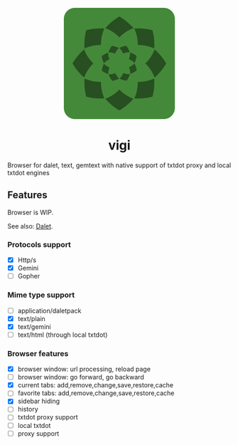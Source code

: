 <div align="center">

![vigi logo](https://github.com/TempoWorks/.github/raw/main/imgs/vigi.png)

# vigi

</div>

Browser for dalet, text, gemtext with native support of txtdot proxy and local txtdot engines

## Features

Browser is WIP.

See also: [Dalet](https://github.com/TxtDot/dalet).

### Protocols support

- [x] Http/s
- [x] Gemini
- [ ] Gopher

### Mime type support

- [ ] application/daletpack
- [x] text/plain
- [x] text/gemini
- [ ] text/html (through local txtdot)

### Browser features

- [x] browser window: url processing, reload page
- [ ] browser window: go forward, go backward
- [x] current tabs: add,remove,change,save,restore,cache
- [ ] favorite tabs: add,remove,change,save,restore,cache
- [x] sidebar hiding
- [ ] history
- [ ] txtdot proxy support
- [ ] local txtdot
- [ ] proxy support
